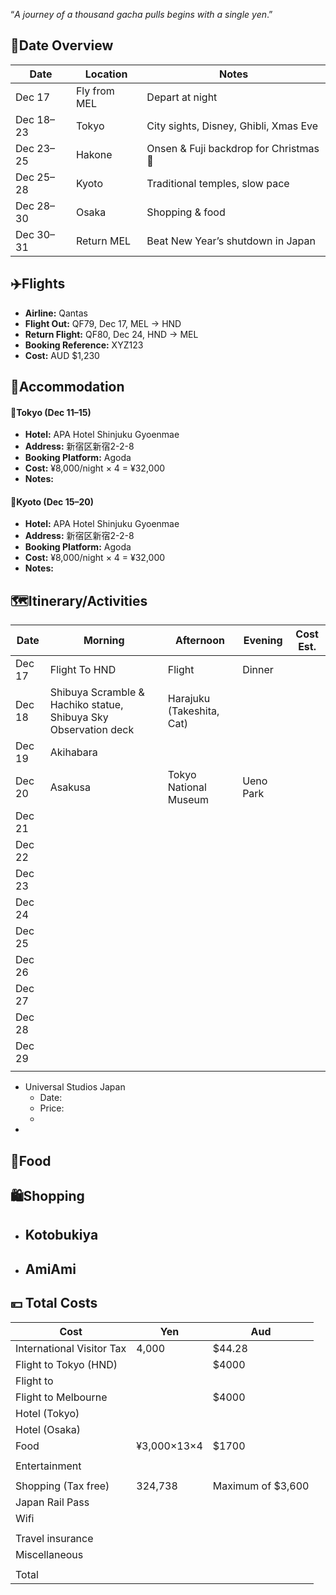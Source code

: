 “*A journey of a thousand gacha pulls begins with a single yen*.”

## 📅Date Overview
| Date      | Location     | Notes                                  |
| --------- | ------------ | -------------------------------------- |
| Dec 17    | Fly from MEL | Depart at night                        |
| Dec 18–23 | Tokyo        | City sights, Disney, Ghibli, Xmas Eve  |
| Dec 23–25 | Hakone       | Onsen & Fuji backdrop for Christmas 🎄 |
| Dec 25–28 | Kyoto        | Traditional temples, slow pace         |
| Dec 28–30 | Osaka        | Shopping & food                        |
| Dec 30–31 | Return MEL   | Beat New Year’s shutdown in Japan      |

## ✈️Flights

- **Airline:** Qantas
- **Flight Out:** QF79, Dec 17, MEL → HND
- **Return Flight:** QF80, Dec 24, HND → MEL
- **Booking Reference:** XYZ123
- **Cost:** AUD $1,230

## 🏨Accommodation

#### 🏯Tokyo (Dec 11–15)

- **Hotel:** APA Hotel Shinjuku Gyoenmae
- **Address:** 新宿区新宿2-2-8
- **Booking Platform:** Agoda
- **Cost:** ¥8,000/night × 4 = ¥32,000
- **Notes:** 

#### 🍵Kyoto (Dec 15–20)

- **Hotel:** APA Hotel Shinjuku Gyoenmae
- **Address:** 新宿区新宿2-2-8
- **Booking Platform:** Agoda
- **Cost:** ¥8,000/night × 4 = ¥32,000
- **Notes:** 

## 🗺️Itinerary/Activities

| Date   | Morning                                                         | Afternoon                 | Evening   | Cost Est. |
| ------ | --------------------------------------------------------------- | ------------------------- | --------- | --------- |
| Dec 17 | Flight To HND                                                   | Flight                    | Dinner    |           |
| Dec 18 | Shibuya Scramble & Hachiko statue, Shibuya Sky Observation deck | Harajuku (Takeshita, Cat) |           |           |
| Dec 19 | Akihabara                                                       |                           |           |           |
| Dec 20 | Asakusa                                                         | Tokyo National Museum     | Ueno Park |           |
| Dec 21 |                                                                 |                           |           |           |
| Dec 22 |                                                                 |                           |           |           |
| Dec 23 |                                                                 |                           |           |           |
| Dec 24 |                                                                 |                           |           |           |
| Dec 25 |                                                                 |                           |           |           |
| Dec 26 |                                                                 |                           |           |           |
| Dec 27 |                                                                 |                           |           |           |
| Dec 28 |                                                                 |                           |           |           |
| Dec 29 |                                                                 |                           |           |           |
|        |                                                                 |                           |           |           |



- Universal Studios Japan
	- Date:
	- Price: 
	- 
- 

## 🍣Food



## 🛍️Shopping

- Kotobukiya
	- 
- AmiAmi
	- 



## 💴 Total Costs


| Cost                      | Yen         | Aud               |
| ------------------------- | ----------- | ----------------- |
| International Visitor Tax | 4,000       | $44.28            |
| Flight to Tokyo (HND)     |             | $4000             |
| Flight to                 |             |                   |
| Flight to Melbourne       |             | $4000             |
| Hotel (Tokyo)             |             |                   |
| Hotel (Osaka)             |             |                   |
| Food                      | ¥3,000×13×4 | $1700             |
|                           |             |                   |
| Entertainment             |             |                   |
|                           |             |                   |
| Shopping (Tax free)       | 324,738     | Maximum of $3,600 |
| Japan Rail Pass           |             |                   |
| Wifi                      |             |                   |
|                           |             |                   |
| Travel insurance          |             |                   |
| Miscellaneous             |             |                   |
|                           |             |                   |
| Total                     |             |                   |
